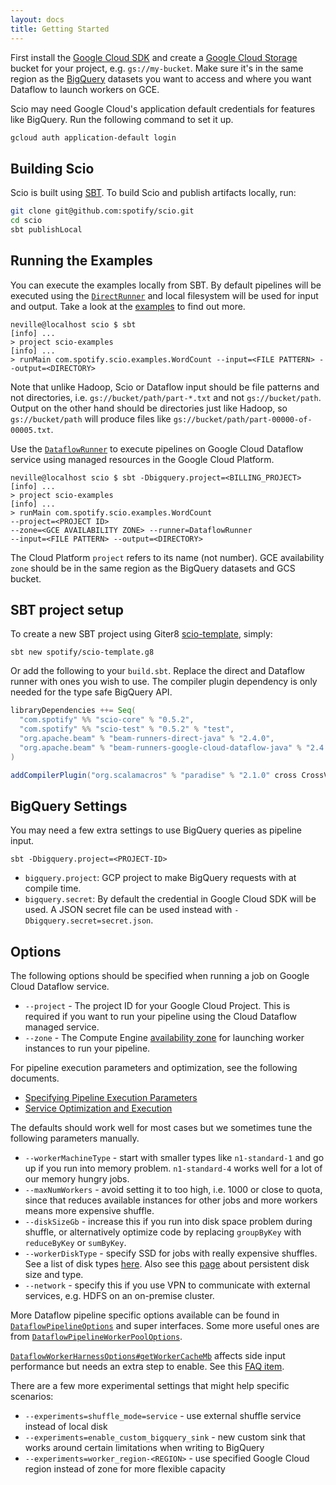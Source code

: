```yaml
---
layout: docs
title: Getting Started
---
```


First install the [Google Cloud SDK](https://cloud.google.com/sdk/) and create a [Google Cloud Storage](https://cloud.google.com/storage/) bucket for your project, e.g. `gs://my-bucket`. Make sure it's in the same region as the [BigQuery](https://cloud.google.com/bigquery/) datasets you want to access and where you want Dataflow to launch workers on GCE.

Scio may need Google Cloud's application default credentials for features like BigQuery. Run the following command to set it up.

```bash
gcloud auth application-default login
```

## Building Scio

Scio is built using [SBT](http://www.scala-sbt.org/). To build Scio and publish artifacts locally, run:

```bash
git clone git@github.com:spotify/scio.git
cd scio
sbt publishLocal
```

## Running the Examples

You can execute the examples locally from SBT. By default pipelines will be executed using the [`DirectRunner`](https://beam.apache.org/documentation/sdks/javadoc/2.0.0/org/apache/beam/runners/direct/DirectRunner.html) and local filesystem will be used for input and output. Take a look at the [examples](https://github.com/spotify/scio/tree/master/scio-examples/src/main/scala/com/spotify/scio/examples) to find out more.

```
neville@localhost scio $ sbt
[info] ...
> project scio-examples
[info] ...
> runMain com.spotify.scio.examples.WordCount --input=<FILE PATTERN> --output=<DIRECTORY>
```

Note that unlike Hadoop, Scio or Dataflow input should be file patterns and not directories, i.e. `gs://bucket/path/part-*.txt` and not `gs://bucket/path`. Output on the other hand should be directories just like Hadoop, so `gs://bucket/path` will produce files like `gs://bucket/path/part-00000-of-00005.txt`.

Use the [`DataflowRunner`](https://beam.apache.org/documentation/sdks/javadoc/2.0.0/org/apache/beam/runners/dataflow/DataflowRunner.html) to execute pipelines on Google Cloud Dataflow service using managed resources in the Google Cloud Platform.

```
neville@localhost scio $ sbt -Dbigquery.project=<BILLING_PROJECT>
[info] ...
> project scio-examples
[info] ...
> runMain com.spotify.scio.examples.WordCount
--project=<PROJECT ID>
--zone=<GCE AVAILABILITY ZONE> --runner=DataflowRunner
--input=<FILE PATTERN> --output=<DIRECTORY>
```

The Cloud Platform `project` refers to its name (not number). GCE availability `zone` should be in the same region as the BigQuery datasets and GCS bucket.

## SBT project setup

To create a new SBT project using Giter8 [scio-template](https://github.com/spotify/scio-template.g8), simply:

```
sbt new spotify/scio-template.g8
```

Or add the following to your `build.sbt`. Replace the direct and Dataflow runner with ones you wish to use. The compiler plugin dependency is only needed for the type safe BigQuery API.

```scala
libraryDependencies ++= Seq(
  "com.spotify" %% "scio-core" % "0.5.2",
  "com.spotify" %% "scio-test" % "0.5.2" % "test",
  "org.apache.beam" % "beam-runners-direct-java" % "2.4.0",
  "org.apache.beam" % "beam-runners-google-cloud-dataflow-java" % "2.4.0"
)

addCompilerPlugin("org.scalamacros" % "paradise" % "2.1.0" cross CrossVersion.full)
```

## BigQuery Settings

You may need a few extra settings to use BigQuery queries as pipeline input.

```
sbt -Dbigquery.project=<PROJECT-ID>
```

- `bigquery.project`: GCP project to make BigQuery requests with at compile time.
- `bigquery.secret`: By default the credential in Google Cloud SDK will be used. A JSON secret file can be used instead with `-Dbigquery.secret=secret.json`.

## Options

The following options should be specified when running a job on Google Cloud Dataflow service.

- `--project` - The project ID for your Google Cloud Project. This is required if you want to run your pipeline using the Cloud Dataflow managed service.
- `--zone` - The Compute Engine [availability zone](https://cloud.google.com/compute/docs/zones) for launching worker instances to run your pipeline.

For pipeline execution parameters and optimization, see the following documents.

- [Specifying Pipeline Execution Parameters](https://cloud.google.com/dataflow/pipelines/specifying-exec-params)
- [Service Optimization and Execution](https://cloud.google.com/dataflow/service/dataflow-service-desc)

The defaults should work well for most cases but we sometimes tune the following parameters manually.
- `--workerMachineType` - start with smaller types like `n1-standard-1` and go up if you run into memory problem. `n1-standard-4` works well for a lot of our memory hungry jobs.
- `--maxNumWorkers` - avoid setting it to too high, i.e. 1000 or close to quota, since that reduces available instances for other jobs and more workers means more expensive shuffle.
- `--diskSizeGb` - increase this if you run into disk space problem during shuffle, or alternatively optimize code by replacing `groupByKey` with `reduceByKey` or `sumByKey`.
- `--workerDiskType` - specify SSD for jobs with really expensive shuffles. See a list of disk types [here](https://cloud.google.com/compute/docs/reference/latest/diskTypes). Also see this [page](https://cloud.google.com/compute/docs/disks/performance) about persistent disk size and type.
- `--network` - specify this if you use VPN to communicate with external services, e.g. HDFS on an on-premise cluster.

More Dataflow pipeline specific options available can be found in [`DataflowPipelineOptions`](https://beam.apache.org/documentation/sdks/javadoc/2.0.0/org/apache/beam/runners/dataflow/options/DataflowPipelineOptions.html) and super interfaces. Some more useful ones are from [`DataflowPipelineWorkerPoolOptions`](https://beam.apache.org/documentation/sdks/javadoc/2.0.0/org/apache/beam/runners/dataflow/options/DataflowPipelineWorkerPoolOptions.html).

[`DataflowWorkerHarnessOptions#getWorkerCacheMb`](https://beam.apache.org/documentation/sdks/javadoc/2.0.0/org/apache/beam/runners/dataflow/options/DataflowWorkerHarnessOptions.html#getWorkerCacheMb--) affects side input performance but needs an extra step to enable. See this [FAQ item](https://github.com/spotify/scio/wiki/FAQ#how-do-i-improve-side-input-performance).

There are a few more experimental settings that might help specific scenarios:
- `--experiments=shuffle_mode=service` - use external shuffle service instead of local disk
- `--experiments=enable_custom_bigquery_sink` - new custom sink that works around certain limitations when writing to BigQuery
- `--experiments=worker_region-<REGION>` - use specified Google Cloud region instead of zone for more flexible capacity

